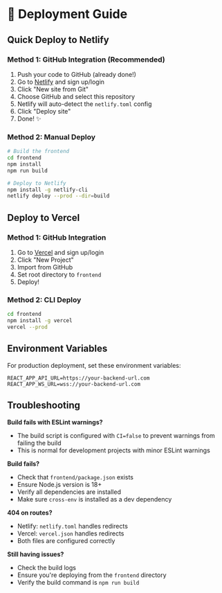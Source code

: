 # 🚀 Deployment Guide

## Quick Deploy to Netlify

### Method 1: GitHub Integration (Recommended)
1. Push your code to GitHub (already done!)
2. Go to [Netlify](https://netlify.com) and sign up/login
3. Click "New site from Git"
4. Choose GitHub and select this repository
5. Netlify will auto-detect the `netlify.toml` config
6. Click "Deploy site"
7. Done! ✨

### Method 2: Manual Deploy
```bash
# Build the frontend
cd frontend
npm install
npm run build

# Deploy to Netlify
npm install -g netlify-cli
netlify deploy --prod --dir=build
```

## Deploy to Vercel

### Method 1: GitHub Integration
1. Go to [Vercel](https://vercel.com) and sign up/login
2. Click "New Project"
3. Import from GitHub
4. Set root directory to `frontend`
5. Deploy!

### Method 2: CLI Deploy
```bash
cd frontend
npm install -g vercel
vercel --prod
```

## Environment Variables

For production deployment, set these environment variables:

```
REACT_APP_API_URL=https://your-backend-url.com
REACT_APP_WS_URL=wss://your-backend-url.com
```

## Troubleshooting

**Build fails with ESLint warnings?**
- The build script is configured with `CI=false` to prevent warnings from failing the build
- This is normal for development projects with minor ESLint warnings

**Build fails?**
- Check that `frontend/package.json` exists
- Ensure Node.js version is 18+
- Verify all dependencies are installed
- Make sure `cross-env` is installed as a dev dependency

**404 on routes?**
- Netlify: `netlify.toml` handles redirects
- Vercel: `vercel.json` handles redirects
- Both files are configured correctly

**Still having issues?**
- Check the build logs
- Ensure you're deploying from the `frontend` directory
- Verify the build command is `npm run build` 